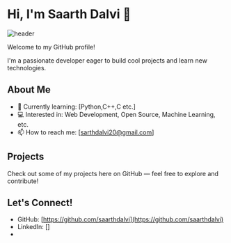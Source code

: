 # Hi, I'm Saarth Dalvi 👋
<!-- Animated Space Banner -->
<img src="https://capsule-render.vercel.app/api?type=waving&color=0:83a4d4,100:b6fbff&height=200&section=header&text=Saarth%20Dalvi&fontSize=80&fontAlignY=35&animation=twinkling&fontColor=ffffff" alt="header"/>

Welcome to my GitHub profile!  

I'm a passionate developer eager to build cool projects and learn new technologies.

## About Me

- 🌱 Currently learning: [Python,C++,C etc.]
- 💻 Interested in: Web Development, Open Source, Machine Learning, etc.
- 📫 How to reach me: [sarthdalvi20@gmail.com]

## Projects

Check out some of my projects here on GitHub — feel free to explore and contribute!




## Let's Connect!

- GitHub: [https://github.com/saarthdalvi](https://github.com/saarthdalvi)  
- LinkedIn: []  
- 

